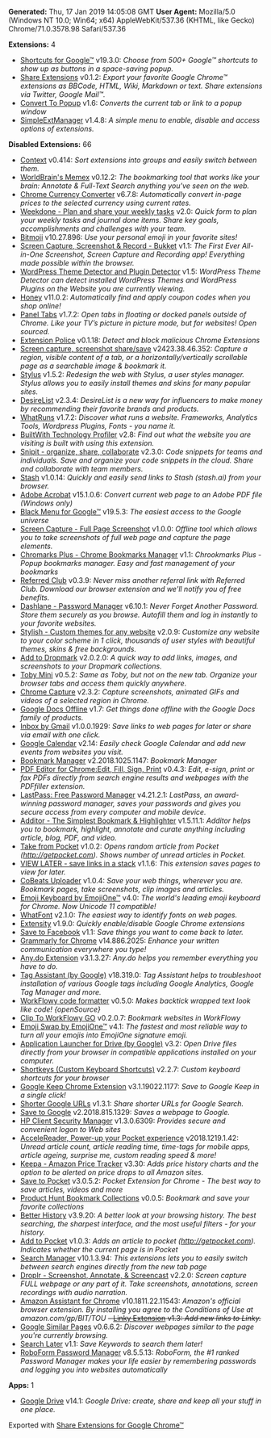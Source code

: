 **Generated:** Thu, 17 Jan 2019 14:05:08 GMT
**User Agent:** Mozilla/5.0 (Windows NT 10.0; Win64; x64) AppleWebKit/537.36 (KHTML, like Gecko) Chrome/71.0.3578.98 Safari/537.36

**Extensions:** 4

 - [Shortcuts for Google™](https://chrome.google.com/webstore/detail/baohinapilmkigilbbbcccncoljkdpnd) v19.3.0: *Choose from 500+ Google™ shortcuts to show up as buttons in a space-saving popup.*
 - [Share Extensions](https://chrome.google.com/webstore/detail/chdafcbnfkfenoeejpaeenpdamhmalhe) v0.1.2: *Export your favorite Google Chrome™ extensions as BBCode, HTML, Wiki, Markdown or text. Share extensions via Twitter, Google Mail™.*
 - [Convert To Popup](https://chrome.google.com/webstore/detail/ipbclffpmnocdigdcpmahfmdlibcggal) v1.6: *Converts the current tab or link to a popup window*
 - [SimpleExtManager](https://chrome.google.com/webstore/detail/kniehgiejgnnpgojkdhhjbgbllnfkfdk) v1.4.8: *A simple menu to enable, disable and access options of extensions.*

**Disabled Extensions:** 66
 - [Context](https://chrome.google.com/webstore/detail/aalnjolghjkkogicompabhhbbkljnlka) v0.414: *Sort extensions into groups and easily switch between them.*
 - [WorldBrain's Memex](https://chrome.google.com/webstore/detail/abkfbakhjpmblaafnpgjppbmioombali) v0.12.2: *The bookmarking tool that works like your brain: Annotate & Full-Text Search anything you've seen on the web.*
 - [Chrome Currency Converter](https://chrome.google.com/webstore/detail/anbfhidldjknonaihbalghlebaijealk) v6.7.8: *Automatically convert in-page prices to the selected currency using current rates.*
 - [Weekdone - Plan and share your weekly tasks](https://chrome.google.com/webstore/detail/bbecdibpbedkfjhgipnjgkalhedefegj) v2.0: *Quick form to plan your weekly tasks and journal done items. Share key goals, accomplishments and challenges with your team.*
 - [Bitmoji](https://chrome.google.com/webstore/detail/bfgdeiadkckfbkeigkoncpdieiiefpig) v10.27.896: *Use your personal emoji in your favorite sites!*
 - [Screen Capture, Screenshot & Record - Bukket](https://chrome.google.com/webstore/detail/bgkknpjjkdiodnjnkkabgnkfdhcokden) v1.1: *The First Ever All-in-One Screenshot, Screen Capture and Recording app! Everything made possible within the browser.*
 - [WordPress Theme Detector and Plugin Detector](https://chrome.google.com/webstore/detail/bjccepbfbikbpbgillfgicihhmpmjbjd) v1.5: *WordPress Theme Detector can detect installed WordPress Themes and WordPress Plugins on the Website you are currently viewing.*
 - [Honey](https://chrome.google.com/webstore/detail/bmnlcjabgnpnenekpadlanbbkooimhnj) v11.0.2: *Automatically find and apply coupon codes when you shop online!*
 - [Panel Tabs](https://chrome.google.com/webstore/detail/cafiainadjhopgdkmgcjiokknjkbhbha) v1.7.2: *Open tabs in floating or docked panels outside of Chrome. Like your TV’s picture in picture mode, but for websites! Open sourced.*
 - [Extension Police](https://chrome.google.com/webstore/detail/ccmccoifgmogllppkahijhkingoeapph) v0.1.18: *Detect and block malicious Chrome Extensions*
 - [Screen capture, screenshot share/save](https://chrome.google.com/webstore/detail/cjbjepchlgclmpinlbbeinajphohgfod) v2423.38.46.352: *Capture a region, visible content of a tab, or a horizontally/vertically scrollable page as a searchable image & bookmark it.*
 - [Stylus](https://chrome.google.com/webstore/detail/clngdbkpkpeebahjckkjfobafhncgmne) v1.5.2: *Redesign the web with Stylus, a user styles manager. Stylus allows you to easily install themes and skins for many popular sites.*
 - [DesireList](https://chrome.google.com/webstore/detail/cmifjccfhaadddocjkojgfhafleeafcm) v2.3.4: *DesireList is a new way for influencers to make money by recommending their favorite brands and products.*
 - [WhatRuns](https://chrome.google.com/webstore/detail/cmkdbmfndkfgebldhnkbfhlneefdaaip) v1.7.2: *Discover what runs a website. Frameworks, Analytics Tools, Wordpress Plugins, Fonts - you name it.*
 - [BuiltWith Technology Profiler](https://chrome.google.com/webstore/detail/dapjbgnjinbpoindlpdmhochffioedbn) v2.8: *Find out what the website you are visiting is built with using this extension.*
 - [Snipit - organize, share, collaborate](https://chrome.google.com/webstore/detail/dodniekpimecafnhdbfaihfgdgbihhjl) v2.3.0: *Code snippets for teams and individuals. Save and organize your code snippets in the cloud. Share and collaborate with team members.*
 - [Stash](https://chrome.google.com/webstore/detail/ebclocabgheinkhjdkjchepmohbfjbjo) v1.0.14: *Quickly and easily send links to Stash (stash.ai) from your browser.*
 - [Adobe Acrobat](https://chrome.google.com/webstore/detail/efaidnbmnnnibpcajpcglclefindmkaj) v15.1.0.6: *Convert current web page to an Adobe PDF file (Windows only)*
 - [Black Menu for Google™](https://chrome.google.com/webstore/detail/eignhdfgaldabilaaegmdfbajngjmoke) v19.5.3: *The easiest access to the Google universe*
 - [Screen Capture - Full Page Screenshot](https://chrome.google.com/webstore/detail/elfnddjgdalmkfanfebfllcmdhdibabb) v1.0.0: *Offline tool which allows you to take screenshots of full web page and capture the page elements.*
 - [Chromarks Plus - Chrome Bookmarks Manager](https://chrome.google.com/webstore/detail/enmgcoifcfalfohmfibbhiaojhafpehm) v1.1: *Chrookmarks Plus - Popup bookmarks manager. Easy and fast management of your bookmarks*
 - [Referred Club](https://chrome.google.com/webstore/detail/eomagifihldcabmecgacjbgceomaekll) v0.3.9: *Never miss another referral link with Referred Club. Download our browser extension and we'll notify you of free benefits.*
 - [Dashlane - Password Manager](https://chrome.google.com/webstore/detail/fdjamakpfbbddfjaooikfcpapjohcfmg) v6.10.1: *Never Forget Another Password. Store them securely as you browse. Autofill them and log in instantly to your favorite websites.*
 - [Stylish - Custom themes for any website](https://chrome.google.com/webstore/detail/fjnbnpbmkenffdnngjfgmeleoegfcffe) v2.0.9: *Customize any website to your color scheme in 1 click, thousands of user styles with beautiful themes, skins & free backgrounds.*
 - [Add to Dropmark](https://chrome.google.com/webstore/detail/foiapgoppijipmmgkaibacckkhbngfhp) v2.0.2.0: *A quick way to add links, images, and screenshots to your Dropmark collections.*
 - [Toby Mini](https://chrome.google.com/webstore/detail/gfdcgfhkelkdmglklfbndgopaihmoeci) v0.5.2: *Same as Toby, but not on the new tab. Organize your browser tabs and access them quickly anywhere.*
 - [Chrome Capture](https://chrome.google.com/webstore/detail/ggaabchcecdbomdcnbahdfddfikjmphe) v2.3.2: *Capture screenshots, animated GIFs and videos of a selected region in Chrome.*
 - [Google Docs Offline](https://chrome.google.com/webstore/detail/ghbmnnjooekpmoecnnnilnnbdlolhkhi) v1.7: *Get things done offline with the Google Docs family of products.*
 - [Inbox by Gmail](https://chrome.google.com/webstore/detail/gkljgfmjocfalijkgoogmfffkhmkbgol) v1.0.0.1929: *Save links to web pages for later or share via email with one click.*
 - [Google Calendar](https://chrome.google.com/webstore/detail/gmbgaklkmjakoegficnlkhebmhkjfich) v2.14: *Easily check Google Calendar and add new events from websites you visit.*
 - [Bookmark Manager](https://chrome.google.com/webstore/detail/gmlllbghnfkpflemihljekbapjopfjik) v2.2018.1025.1147: *Bookmark Manager*
 - [PDF Editor for Chrome:Edit, Fill, Sign, Print](https://chrome.google.com/webstore/detail/gphandlahdpffmccakmbngmbjnjiiahp) v0.4.3: *Edit, e-sign, print or fax PDFs directly from search engine results and webpages with the PDFfiller extension.*
 - [LastPass: Free Password Manager](https://chrome.google.com/webstore/detail/hdokiejnpimakedhajhdlcegeplioahd) v4.21.2.1: *LastPass, an award-winning password manager, saves your passwords and gives you secure access from every computer and mobile device.*
 - [Additor - The Simplest Bookmark & Highlighter](https://chrome.google.com/webstore/detail/hfllajanfnlimffhkjbondolipoimcgn) v1.5.11.1: *Additor helps you to bookmark, highlight, annotate and curate anything including article, blog, PDF, and video.*
 - [Take from Pocket](https://chrome.google.com/webstore/detail/higpiildcmkbifobkbcmigbipabnkgkd) v1.0.2: *Opens random article from Pocket (http://getpocket.com). Shows number of unread articles in Pocket.*
 - [VIEW LATER - save links in a stack](https://chrome.google.com/webstore/detail/hnolaplfoobcmgfmjphkmbjolinelpkb) v1.1.6: *This extension saves pages to view for later.*
 - [CoBeats Uploader](https://chrome.google.com/webstore/detail/ibhjeppbnamcjmncfcppmglippmpmngh) v1.0.4: *Save your web things, wherever you are. Bookmark pages, take screenshots, clip images and articles.*
 - [Emoji Keyboard by EmojiOne™](https://chrome.google.com/webstore/detail/ipdjnhgkpapgippgcgkfcbpdpcgifncb) v4.0: *The world's leading emoji keyboard for Chrome. Now Unicode 11 compatible!*
 - [WhatFont](https://chrome.google.com/webstore/detail/jabopobgcpjmedljpbcaablpmlmfcogm) v2.1.0: *The easiest way to identify fonts on web pages.*
 - [Extensity](https://chrome.google.com/webstore/detail/jjmflmamggggndanpgfnpelongoepncg) v1.9.0: *Quickly enable/disable Google Chrome extensions*
 - [Save to Facebook](https://chrome.google.com/webstore/detail/jmfikkaogpplgnfjmbjdpalkhclendgd) v1.1: *Save things you want to come back to later.*
 - [Grammarly for Chrome](https://chrome.google.com/webstore/detail/kbfnbcaeplbcioakkpcpgfkobkghlhen) v14.886.2025: *Enhance your written communication everywhere you type!*
 - [Any.do Extension](https://chrome.google.com/webstore/detail/kdadialhpiikehpdeejjeiikopddkjem) v3.1.3.27: *Any.do helps you remember everything you have to do.*
 - [Tag Assistant (by Google)](https://chrome.google.com/webstore/detail/kejbdjndbnbjgmefkgdddjlbokphdefk) v18.319.0: *Tag Assistant helps to troubleshoot installation of various Google tags including Google Analytics, Google Tag Manager and more.*
 - [WorkFlowy code formatter](https://chrome.google.com/webstore/detail/kglihipcanlbglgikjghocmbbbbkfemn) v0.5.0: *Makes backtick wrapped text look like code! {openSource}*
 - [Clip To WorkFlowy GO](https://chrome.google.com/webstore/detail/laafdmchdjolfmndgfnpfclgebopnkko) v0.2.0.7: *Bookmark websites in WorkFlowy*
 - [Emoji Swap by EmojiOne™](https://chrome.google.com/webstore/detail/laaoconppkgneoeccdehhabfiojpekoa) v4.1: *The fastest and most reliable way to turn all your emojis into EmojiOne signature emoji.*
 - [Application Launcher for Drive (by Google)](https://chrome.google.com/webstore/detail/lmjegmlicamnimmfhcmpkclmigmmcbeh) v3.2: *Open Drive files directly from your browser in compatible applications installed on your computer.*
 - [Shortkeys (Custom Keyboard Shortcuts)](https://chrome.google.com/webstore/detail/logpjaacgmcbpdkdchjiaagddngobkck) v2.2.7: *Custom keyboard shortcuts for your browser*
 - [Google Keep Chrome Extension](https://chrome.google.com/webstore/detail/lpcaedmchfhocbbapmcbpinfpgnhiddi) v3.1.19022.1177: *Save to Google Keep in a single click!*
 - [Shorter Google URLs](https://chrome.google.com/webstore/detail/lpjmhibanjbicehodjphiofpdpllahpm) v1.3.1: *Share shorter URLs for Google Search.*
 - [Save to Google](https://chrome.google.com/webstore/detail/meoeeoaohbmgbocpdpnjklmfmjjagkkf) v2.2018.815.1329: *Saves a webpage to Google.*
 - [HP Client Security Manager](https://chrome.google.com/webstore/detail/ncffjdbbodifgldkcbhmiiljfcnbgjab) v1.3.0.6309: *Provides secure and convenient logon to Web sites*
 - [AcceleReader, Power-up your Pocket experience](https://chrome.google.com/webstore/detail/ndaldjfflhocdageglcnflfanmdhgfbi) v2018.1219.1.42: *Unread article count, article reading time, time-tags for mobile apps, article ageing, surprise me, custom reading speed & more!*
 - [Keepa - Amazon Price Tracker](https://chrome.google.com/webstore/detail/neebplgakaahbhdphmkckjjcegoiijjo) v3.30: *Adds price history charts and the option to be alerted on price drops to all Amazon sites.*
 - [Save to Pocket](https://chrome.google.com/webstore/detail/niloccemoadcdkdjlinkgdfekeahmflj) v3.0.5.2: *Pocket Extension for Chrome - The best way to save articles, videos and more*
 - [Product Hunt Bookmark Collections](https://chrome.google.com/webstore/detail/oaedkejndiopbdlnpknmhknghahfajcf) v0.0.5: *Bookmark and save your favorite collections*
 - [Better History](https://chrome.google.com/webstore/detail/obciceimmggglbmelaidpjlmodcebijb) v3.9.20: *A better look at your browsing history. The best searching, the sharpest interface, and the most useful filters - for your history.*
 - [Add to Pocket](https://chrome.google.com/webstore/detail/olloendlpcoaancofdjbaabmgbhdgpad) v1.0.3: *Adds an article to pocket (http://getpocket.com). Indicates whether the current page is in Pocket*
 - [Search Manager](https://chrome.google.com/webstore/detail/ommbgnllpkjnidkcnginhlacffdcdijc) v10.1.3.94: *This extensions lets you to easily switch between search engines directly from the new tab page*
 - [Droplr - Screenshot, Annotate, & Screencast](https://chrome.google.com/webstore/detail/oncaapliomaamlbopdmhmdompfemljhm) v2.2.0: *Screen capture FULL webpage or any part of it. Take screenshots, annotations, screen recordings with audio narration.*
 - [Amazon Assistant for Chrome](https://chrome.google.com/webstore/detail/pbjikboenpfhbbejgkoklgkhjpfogcam) v10.1811.22.11543: *Amazon's official browser extension. By installing you agree to the Conditions of Use at amazon.com/gp/BIT/TOU*
 <del>- [Linky Extension](https://chrome.google.com/webstore/detail/pghdabpagojegpfplckdbnlalpgidikc) v1.3: *Add new links to Linky.*</del>
 - [Google Similar Pages](https://chrome.google.com/webstore/detail/pjnfggphgdjblhfjaphkjhfpiiekbbej) v0.6.6.2: *Discover webpages similar to the page you're currently browsing.*
 - [Search Later](https://chrome.google.com/webstore/detail/pmlokaikmdggccdncpbbfhnbdpblkoal) v1.1: *Save Keywords to search them later!*
 - [RoboForm Password Manager](https://chrome.google.com/webstore/detail/pnlccmojcmeohlpggmfnbbiapkmbliob) v8.5.5.13: *RoboForm, the #1 ranked Password Manager makes your life easier by remembering passwords and logging you into websites automatically*

**Apps:** 1
 - [Google Drive](https://chrome.google.com/webstore/detail/apdfllckaahabafndbhieahigkjlhalf) v14.1: *Google Drive: create, share and keep all your stuff in one place.*


Exported with [Share Extensions for Google Chrome™](https://chrome.google.com/webstore/detail/chdafcbnfkfenoeejpaeenpdamhmalhe)
